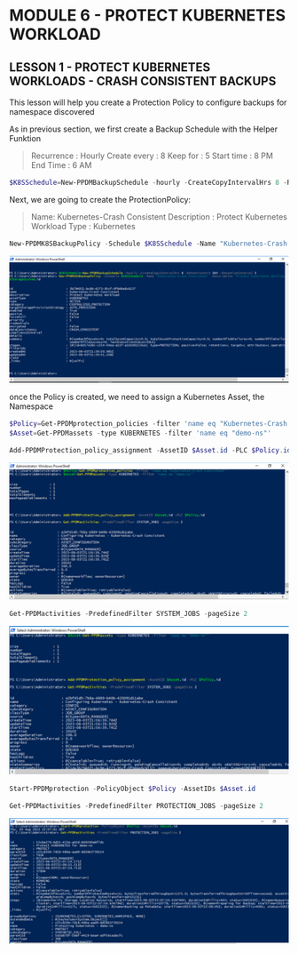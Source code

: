 # MODULE 6 - PROTECT KUBERNETES WORKLOAD

## LESSON 1 - PROTECT KUBERNETES WORKLOADS - CRASH CONSISTENT BACKUPS

This lesson will help you create a Protection Policy to configure  backups for namespace discovered

As in previous section, we first create a Backup Schedule with the Helper Funktion

>Recurrence : Hourly
>Create every : 8
>Keep for : 5
>Start time : 8 PM 
>End Time : 6 AM

```Powershell
$K8SSchedule=New-PPDMBackupSchedule -hourly -CreateCopyIntervalHrs 8 -RetentionUnit DAY -RetentionInterval 5
```

Next, we are going to create the ProtectionPolicy:

>Name: Kubernetes-Crash Consistent
>Description : Protect Kubernetes Workload
>Type : Kubernetes

```Powershell
New-PPDMK8SBackupPolicy -Schedule $K8SSchedule -Name "Kubernetes-Crash Consistent" -Description "Protect Kubernetes Workload" -enabled -StorageSystemID $Storage.id
```

![Alt text](image-3.png)

once the Policy is created, we need to assign a Kubernetes Asset, the Namespace

```Powershell
$Policy=Get-PPDMprotection_policies -filter 'name eq "Kubernetes-Crash Consistent"'
$Asset=Get-PPDMassets -type KUBERNETES -filter 'name eq "demo-ns"'
```

```Powershell
Add-PPDMProtection_policy_assignment -AssetID $Asset.id -PLC $Policy.id
```

![Alt text](image-4.png)

```Powershell
Get-PPDMactivities -PredefinedFilter SYSTEM_JOBS -pageSize 2
```

![Alt text](image-7.png)

```Powershell
Start-PPDMprotection -PolicyObject $Policy -AssetIDs $Asset.id
```

```Powershell
Get-PPDMactivities -PredefinedFilter PROTECTION_JOBS -pageSize 2
```

![Alt text](image-6.png)